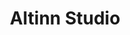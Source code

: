 ---
title: Altinn Studio
linktitle: Altinn Studio
description: 
toc: false
weight: 1
aliases:
  
cascade:
  params:
    diataxis: 
---
